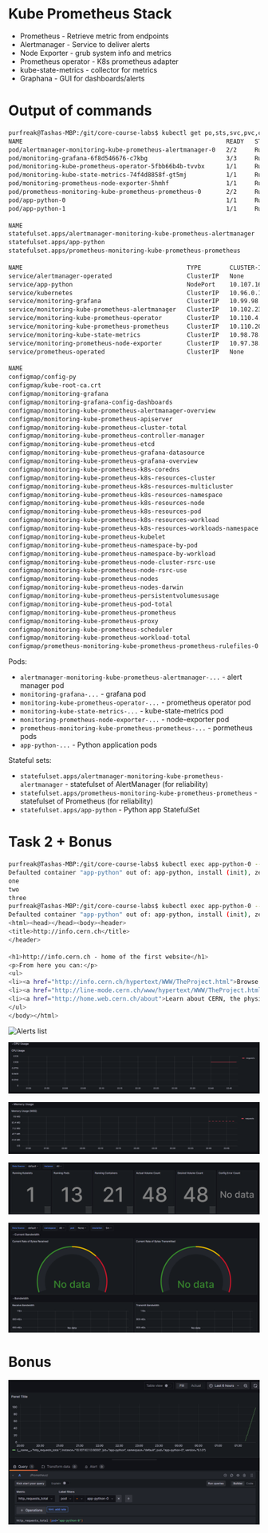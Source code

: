 # Kube Prometheus Stack

- Prometheus - Retrieve metric from endpoints
- Alertmanager - Service to deliver alerts
- Node Exporter - grub system info and metrics
- Prometheus operator - K8s prometheus adapter
- kube-state-metrics - collector for metrics
- Graphana - GUI for dashboards/alerts

# Output of commands

```bash
purfreak@Tashas-MBP:/git/core-course-labs$ kubectl get po,sts,svc,pvc,cm
NAME                                                         READY   STATUS    RESTARTS   AGE
pod/alertmanager-monitoring-kube-prometheus-alertmanager-0   2/2     Running   0          2m10s
pod/monitoring-grafana-6f8d546676-c7kbg                      3/3     Running   0          3m
pod/monitoring-kube-prometheus-operator-5fbb66b4b-tvvbx      1/1     Running   0          3m
pod/monitoring-kube-state-metrics-74f4d8858f-gt5mj           1/1     Running   0          3m
pod/monitoring-prometheus-node-exporter-5hmhf                1/1     Running   0          3m
pod/prometheus-monitoring-kube-prometheus-prometheus-0       2/2     Running   0          2m10s
pod/app-python-0                                             1/1     Running   0          4m19s
pod/app-python-1                                             1/1     Running   0          4m19s

NAME                                                                    READY   AGE
statefulset.apps/alertmanager-monitoring-kube-prometheus-alertmanager   1/1     2m10s
statefulset.apps/app-python                                             0/2     4m19s
statefulset.apps/prometheus-monitoring-kube-prometheus-prometheus       1/1     2m10s

NAME                                              TYPE        CLUSTER-IP       EXTERNAL-IP   PORT(S)                      AGE
service/alertmanager-operated                     ClusterIP   None             <none>        9093/TCP,9094/TCP,9094/UDP   2m10s
service/app-python                                NodePort    10.107.162.13    <none>        8000:31359/TCP               4m20s
service/kubernetes                                ClusterIP   10.96.0.1        <none>        443/TCP                      65m
service/monitoring-grafana                        ClusterIP   10.99.98.81      <none>        80/TCP                       3m1s
service/monitoring-kube-prometheus-alertmanager   ClusterIP   10.102.238.175   <none>        9093/TCP,8080/TCP            3m1s
service/monitoring-kube-prometheus-operator       ClusterIP   10.110.4.107     <none>        443/TCP                      3m1s
service/monitoring-kube-prometheus-prometheus     ClusterIP   10.110.208.239   <none>        9090/TCP,8080/TCP            3m1s
service/monitoring-kube-state-metrics             ClusterIP   10.98.78.156     <none>        8080/TCP                     3m1s
service/monitoring-prometheus-node-exporter       ClusterIP   10.97.38.198     <none>        9100/TCP                     3m1s
service/prometheus-operated                       ClusterIP   None             <none>        9090/TCP                     2m10s

NAME                                                                     DATA   AGE
configmap/config-py                                                      2      4m20s
configmap/kube-root-ca.crt                                               1      65m
configmap/monitoring-grafana                                             1      3m1s
configmap/monitoring-grafana-config-dashboards                           1      3m1s
configmap/monitoring-kube-prometheus-alertmanager-overview               1      3m1s
configmap/monitoring-kube-prometheus-apiserver                           1      3m1s
configmap/monitoring-kube-prometheus-cluster-total                       1      3m1s
configmap/monitoring-kube-prometheus-controller-manager                  1      3m1s
configmap/monitoring-kube-prometheus-etcd                                1      3m1s
configmap/monitoring-kube-prometheus-grafana-datasource                  1      3m1s
configmap/monitoring-kube-prometheus-grafana-overview                    1      3m1s
configmap/monitoring-kube-prometheus-k8s-coredns                         1      3m1s
configmap/monitoring-kube-prometheus-k8s-resources-cluster               1      3m1s
configmap/monitoring-kube-prometheus-k8s-resources-multicluster          1      3m1s
configmap/monitoring-kube-prometheus-k8s-resources-namespace             1      3m1s
configmap/monitoring-kube-prometheus-k8s-resources-node                  1      3m1s
configmap/monitoring-kube-prometheus-k8s-resources-pod                   1      3m1s
configmap/monitoring-kube-prometheus-k8s-resources-workload              1      3m1s
configmap/monitoring-kube-prometheus-k8s-resources-workloads-namespace   1      3m1s
configmap/monitoring-kube-prometheus-kubelet                             1      3m1s
configmap/monitoring-kube-prometheus-namespace-by-pod                    1      3m1s
configmap/monitoring-kube-prometheus-namespace-by-workload               1      3m1s
configmap/monitoring-kube-prometheus-node-cluster-rsrc-use               1      3m1s
configmap/monitoring-kube-prometheus-node-rsrc-use                       1      3m1s
configmap/monitoring-kube-prometheus-nodes                               1      3m1s
configmap/monitoring-kube-prometheus-nodes-darwin                        1      3m1s
configmap/monitoring-kube-prometheus-persistentvolumesusage              1      3m1s
configmap/monitoring-kube-prometheus-pod-total                           1      3m1s
configmap/monitoring-kube-prometheus-prometheus                          1      3m1s
configmap/monitoring-kube-prometheus-proxy                               1      3m1s
configmap/monitoring-kube-prometheus-scheduler                           1      3m1s
configmap/monitoring-kube-prometheus-workload-total                      1      3m1s
configmap/prometheus-monitoring-kube-prometheus-prometheus-rulefiles-0   34     2m10s
```

Pods:

- `alertmanager-monitoring-kube-prometheus-alertmanager-...` - alert manager pod
- `monitoring-grafana-...` - grafana pod
- `monitoring-kube-prometheus-operator-...` - prometheus operator pod
- `monitoring-kube-state-metrics-...` - kube-state-metrics pod
- `monitoring-prometheus-node-exporter-...` - node-exporter pod
- `prometheus-monitoring-kube-prometheus-prometheus-...` - pormetheus pods
- `app-python-...` - Python application pods

Stateful sets:

- `statefulset.apps/alertmanager-monitoring-kube-prometheus-alertmanager` - statefulset of AlertManager (for reliability)
- `statefulset.apps/prometheus-monitoring-kube-prometheus-prometheus` - statefulset of Prometheus (for reliability)
- `statefulset.apps/app-python` - Python app StatefulSet

# Task 2 + Bonus

```bash
purfreak@Tashas-MBP:/git/core-course-labs$ kubectl exec app-python-0 -- cat /init_data/file
Defaulted container "app-python" out of: app-python, install (init), zero (init), one (init), two (init), three (init)
one
two
three
purfreak@Tashas-MBP:/git/core-course-labs$ kubectl exec app-python-0 -- cat /init_data/index.html
Defaulted container "app-python" out of: app-python, install (init), zero (init), one (init), two (init), three (init)
<html><head></head><body><header>
<title>http://info.cern.ch</title>
</header>

<h1>http://info.cern.ch - home of the first website</h1>
<p>From here you can:</p>
<ul>
<li><a href="http://info.cern.ch/hypertext/WWW/TheProject.html">Browse the first website</a></li>
<li><a href="http://line-mode.cern.ch/www/hypertext/WWW/TheProject.html">Browse the first website using the line-mode browser simulator</a></li><li><a href="http://home.web.cern.ch/topics/birth-web">Learn about the birth of the web</a></li>
<li><a href="http://home.web.cern.ch/about">Learn about CERN, the physics laboratory where the web was born</a></li>
</ul>
</body></html>
```

![Alerts list](img/alertmanager.png)

![CPU Python](img/cpu-python.png)

![Python memory](img/memory-python.png)

![Kubelet list](img/kubelet.png)

![network](img/network.png)

# Bonus

![metrics](img/metrics.png)
